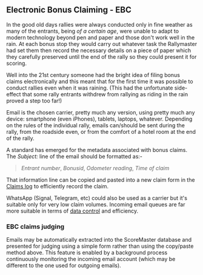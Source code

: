 ## Electronic Bonus Claiming - EBC

In the good old days rallies were always conducted only in fine weather as many of the entrants, being *of a certain age*, were unable to adapt to modern technology beyond pen and paper and those don't work well in the rain. At each bonus stop they would carry out whatever task the Rallymaster had set them then record the necessary details on a piece of paper which they carefully preserved until the end of the rally so they could present it for scoring.

Well into the 21st century someone had the bright idea of filing bonus claims electronically and this meant that for the first time it was possible to conduct rallies even when it was raining. (This had the unfortunate side-effect that some rally entrants withdrew from rallying as riding in the rain proved a step too far!)

Email is the chosen carrier, pretty much any version, using pretty much any device: smartphone (even iPhones), tablets, laptops, whatever. Depending on the rules of the individual rally, emails can/should be sent during the rally, from the roadside even, or from the comfort of a hotel room at the end of the rally.

A standard has emerged for the metadata associated with bonus claims. The *Subject:* line of the email should be formatted as:-

>*Entrant number*, *Bonusid*, *Odometer reading*, *Time of claim*

That information line can be copied and pasted into a new claim form in the [Claims log](help:claimslog) to efficiently record the claim.

WhatsApp (Signal, Telegram, etc) could also be used as a carrier but it's suitable only for very low claim volumes. Incoming email queues are far more suitable in terms of [data control](help:datacontrol) and efficiency.

### EBC claims judging

Emails may be automatically extracted into the ScoreMaster database and presented for judging using a simple form rather than using the copy/paste method above. This feature is enabled by a background process continuously monitoring the incoming email account (which may be different to the one used for 
outgoing emails).